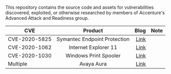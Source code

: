 This repository contains the source code and assets for vulnerabilities discovered, exploited, or otherwise researched by members of Accenture's Advanced Attack and Readiness group.

| CVE   |      Product      |  Blog | Note |
|----------|:-------------:|------:|------:|
| CVE-2020-5825 | Symantec Endpoint Protection | [Link](https://www.accenture.com/us-en/blogs/cyber-defense/exploiting-arbitrary-file-move-in-symantec-endpoint-protection) | 
| CVE-2020-1062 | Internet Explorer 11 | [Link](https://www.accenture.com/us-en/blogs/cyber-defense/exploitation-case-study-cve-2020-1062-vulnerability-in-ie11) | 
| CVE-2020-1030 | Windows Print Spooler | [Link](https://www.accenture.com/us-en/blogs/cyber-defense/discovering-exploiting-shutting-down-dangerous-windows-print-spooler-vulnerability) | 
| Multiple | Avaya Aura | [Link]() |